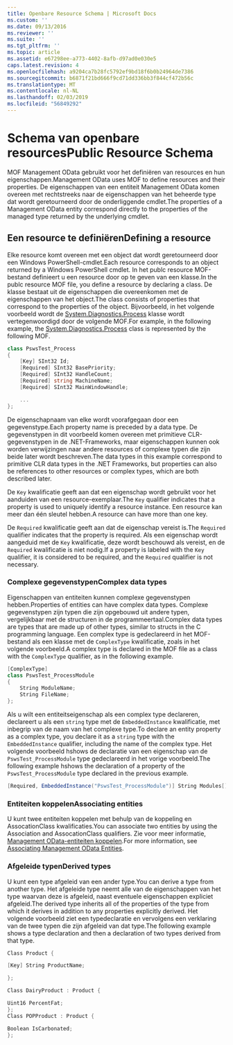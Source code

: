 ```yaml
---
title: Openbare Resource Schema | Microsoft Docs
ms.custom: ''
ms.date: 09/13/2016
ms.reviewer: ''
ms.suite: ''
ms.tgt_pltfrm: ''
ms.topic: article
ms.assetid: e67298ee-a773-4402-8afb-d97ad0e030e5
caps.latest.revision: 4
ms.openlocfilehash: a9204ca7b28fc5792ef9bd18f6b0b24964de7386
ms.sourcegitcommit: b6871f21bd666f9cd71dd336bb3f844cf472b56c
ms.translationtype: MT
ms.contentlocale: nl-NL
ms.lasthandoff: 02/03/2019
ms.locfileid: "56849292"
---
```

# <a name="public-resource-schema"></a><span data-ttu-id="303b2-102">Schema van openbare resources</span><span class="sxs-lookup"><span data-stu-id="303b2-102">Public Resource Schema</span></span>

<span data-ttu-id="303b2-103">MOF Management OData gebruikt voor het definiëren van resources en hun eigenschappen.</span><span class="sxs-lookup"><span data-stu-id="303b2-103">Management OData uses MOF to define resources and their properties.</span></span> <span data-ttu-id="303b2-104">De eigenschappen van een entiteit Management OData komen overeen met rechtstreeks naar de eigenschappen van het beheerde type dat wordt geretourneerd door de onderliggende cmdlet.</span><span class="sxs-lookup"><span data-stu-id="303b2-104">The properties of a Management OData entity correspond directly to the properties of the managed type returned by the underlying cmdlet.</span></span>

## <a name="defining-a-resource"></a><span data-ttu-id="303b2-105">Een resource te definiëren</span><span class="sxs-lookup"><span data-stu-id="303b2-105">Defining a resource</span></span>

<span data-ttu-id="303b2-106">Elke resource komt overeen met een object dat wordt geretourneerd door een Windows PowerShell-cmdlet.</span><span class="sxs-lookup"><span data-stu-id="303b2-106">Each resource corresponds to an object returned by a Windows PowerShell cmdlet.</span></span> <span data-ttu-id="303b2-107">In het publc resource MOF-bestand definieert u een resource door op te geven van een klasse.</span><span class="sxs-lookup"><span data-stu-id="303b2-107">In the publc resource MOF file, you define a resource by declaring a class.</span></span> <span data-ttu-id="303b2-108">De klasse bestaat uit de eigenschappen die overeenkomen met de eigenschappen van het object.</span><span class="sxs-lookup"><span data-stu-id="303b2-108">The class consists of properties that correspond to the properties of the object.</span></span> <span data-ttu-id="303b2-109">Bijvoorbeeld, in het volgende voorbeeld wordt de [System.Diagnostics.Process](/dotnet/api/System.Diagnostics.Process) klasse wordt vertegenwoordigd door de volgende MOF.</span><span class="sxs-lookup"><span data-stu-id="303b2-109">For example, in the following example, the [System.Diagnostics.Process](/dotnet/api/System.Diagnostics.Process) class is represented by the following MOF.</span></span>

```csharp
class PswsTest_Process
{
    [Key] SInt32 Id;
    [Required] SInt32 BasePriority;
    [Required] SInt32 HandleCount;
    [Required] string MachineName;
    [Required] SInt32 MainWindowHandle;

    ...
};
```

<span data-ttu-id="303b2-110">De eigenschapnaam van elke wordt voorafgegaan door een gegevenstype.</span><span class="sxs-lookup"><span data-stu-id="303b2-110">Each property name is preceded by a data type.</span></span> <span data-ttu-id="303b2-111">De gegevenstypen in dit voorbeeld komen overeen met primitieve CLR-gegevenstypen in de .NET-Frameworks, maar eigenschappen kunnen ook worden verwijzingen naar andere resources of complexe typen die zijn beide later wordt beschreven.</span><span class="sxs-lookup"><span data-stu-id="303b2-111">The data types in this example correspond to primitive CLR data types in the .NET Frameworks, but properties can also be references to other resources or complex types, which are both described later.</span></span>

<span data-ttu-id="303b2-112">De `Key` kwalificatie geeft aan dat een eigenschap wordt gebruikt voor het aanduiden van een resource-exemplaar.</span><span class="sxs-lookup"><span data-stu-id="303b2-112">The `Key` qualifier indicates that a property is used to uniquely identify a resource instance.</span></span> <span data-ttu-id="303b2-113">Een resource kan meer dan één sleutel hebben.</span><span class="sxs-lookup"><span data-stu-id="303b2-113">A resource can have more than one key.</span></span>

<span data-ttu-id="303b2-114">De `Required` kwalificatie geeft aan dat de eigenschap vereist is.</span><span class="sxs-lookup"><span data-stu-id="303b2-114">The `Required` qualifier indicates that the property is required.</span></span> <span data-ttu-id="303b2-115">Als een eigenschap wordt aangeduid met de `Key` kwalificatie, deze wordt beschouwd als vereist, en de `Required` kwalificatie is niet nodig.</span><span class="sxs-lookup"><span data-stu-id="303b2-115">If a property is labeled with the `Key` qualifier, it is considered to be required, and the `Required` qualifier is not necessary.</span></span>

### <a name="complex-data-types"></a><span data-ttu-id="303b2-116">Complexe gegevenstypen</span><span class="sxs-lookup"><span data-stu-id="303b2-116">Complex data types</span></span>

<span data-ttu-id="303b2-117">Eigenschappen van entiteiten kunnen complexe gegevenstypen hebben.</span><span class="sxs-lookup"><span data-stu-id="303b2-117">Properties of entities can have complex data types.</span></span> <span data-ttu-id="303b2-118">Complexe gegevenstypen zijn typen die zijn opgebouwd uit andere typen, vergelijkbaar met de structuren in de programmeertaal.</span><span class="sxs-lookup"><span data-stu-id="303b2-118">Complex data types are types that are made up of other types, similar to structs in the C programming language.</span></span> <span data-ttu-id="303b2-119">Een complex type is gedeclareerd in het MOF-bestand als een klasse met de `ComplexType` kwalificatie, zoals in het volgende voorbeeld.</span><span class="sxs-lookup"><span data-stu-id="303b2-119">A complex type is declared in the MOF file as a class with the `ComplexType` qualifier, as in the following example.</span></span>

```csharp
[ComplexType]
class PswsTest_ProcessModule
{
    String ModuleName;
    String FileName;
};
```

<span data-ttu-id="303b2-120">Als u wilt een entiteitseigenschap als een complex type declareren, declareert u als een `string` type met de `EmbeddedInstance` kwalificatie, met inbegrip van de naam van het complexe type.</span><span class="sxs-lookup"><span data-stu-id="303b2-120">To declare an entity property as a complex type, you declare it as a `string` type with the `EmbeddedInstance` qualifier, including the name of the complex type.</span></span> <span data-ttu-id="303b2-121">Het volgende voorbeeld hshows de declaratie van een eigenschap van de `PswsTest_ProcessModule` type gedeclareerd in het vorige voorbeeld.</span><span class="sxs-lookup"><span data-stu-id="303b2-121">The following example hshows the declaration of a property of the `PswsTest_ProcessModule` type declared in the previous example.</span></span>

```csharp
[Required, EmbeddedInstance("PswsTest_ProcessModule")] String Modules[];
```

### <a name="associating-entities"></a><span data-ttu-id="303b2-122">Entiteiten koppelen</span><span class="sxs-lookup"><span data-stu-id="303b2-122">Associating entities</span></span>

<span data-ttu-id="303b2-123">U kunt twee entiteiten koppelen met behulp van de koppeling en AssocationClass kwalificaties.</span><span class="sxs-lookup"><span data-stu-id="303b2-123">You can associate two entities by using the Association and AssocationClass qualifiers.</span></span> <span data-ttu-id="303b2-124">Zie voor meer informatie, [Management OData-entiteiten koppelen](./associating-management-odata-entities.md).</span><span class="sxs-lookup"><span data-stu-id="303b2-124">For more information, see [Associating Management OData Entities](./associating-management-odata-entities.md).</span></span>

### <a name="derived-types"></a><span data-ttu-id="303b2-125">Afgeleide typen</span><span class="sxs-lookup"><span data-stu-id="303b2-125">Derived types</span></span>

<span data-ttu-id="303b2-126">U kunt een type afgeleid van een ander type.</span><span class="sxs-lookup"><span data-stu-id="303b2-126">You can derive a type from another type.</span></span> <span data-ttu-id="303b2-127">Het afgeleide type neemt alle van de eigenschappen van het type waarvan deze is afgeleid, naast eventuele eigenschappen expliciet afgeleid.</span><span class="sxs-lookup"><span data-stu-id="303b2-127">The derived type inherits all of the properties of the type from which it derives in addition to any properties explicitly derived.</span></span> <span data-ttu-id="303b2-128">Het volgende voorbeeld ziet een typedeclaratie en vervolgens een verklaring van de twee typen die zijn afgeleid van dat type.</span><span class="sxs-lookup"><span data-stu-id="303b2-128">The following example shows a type declaration and then a declaration of two types derived from that type.</span></span>

```csharp
Class Product {

[Key] String ProductName;

};

Class DairyProduct : Product {

Uint16 PercentFat;
};
Class POPProduct : Product {

Boolean IsCarbonated;
};

```